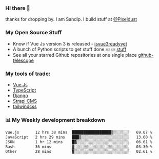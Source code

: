 ### Hi there 👋

thanks for dropping by.
I am Sandip. I build stuff at [@Pixeldust](github.com/pixeldust-in/)

###  **My Open Source Stuff**

 - Know if Vue Js version 3 is released -  [isvue3readyyet](https://github.com/sandiprb/isvue3readyyet)
 - A bunch of Python scripts to get stuff done 💤 💤 [stuff](https://github.com/sandiprb/stuff)
 - See all your starred Github repositories at one single place [github-telescope](https://github.com/sandiprb/github-telescope)



###  **My tools of trade:**
 - [Vue Js](https://github.com/vuejs/vue/)
 - [TypeScript](https://github.com/microsoft/TypeScript)
 - [Django](github.com/django/django)
 - [Strapi CMS](github.com/strapi/strapi)
 - [tailwindcss](https://github.com/tailwindlabs/tailwindcss)


###  📊 **My Weekly development breakdown**
<!--START_SECTION:waka-->

```txt
Vue.js       12 hrs 38 mins  █████████████████▒░░░░░░░   69.07 %
JavaScript   2 hrs 29 mins   ███▒░░░░░░░░░░░░░░░░░░░░░   13.60 %
JSON         1 hr 12 mins    █▓░░░░░░░░░░░░░░░░░░░░░░░   06.61 %
Bash         36 mins         ▓░░░░░░░░░░░░░░░░░░░░░░░░   03.30 %
Other        28 mins         ▓░░░░░░░░░░░░░░░░░░░░░░░░   02.61 %
```

<!--END_SECTION:waka-->
